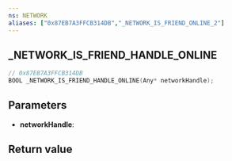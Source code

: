 ```yaml
---
ns: NETWORK
aliases: ["0x87EB7A3FFCB314DB","_NETWORK_IS_FRIEND_ONLINE_2"]
---
```

## _NETWORK_IS_FRIEND_HANDLE_ONLINE

```c
// 0x87EB7A3FFCB314DB
BOOL _NETWORK_IS_FRIEND_HANDLE_ONLINE(Any* networkHandle);
```


## Parameters
* **networkHandle**: 

## Return value
